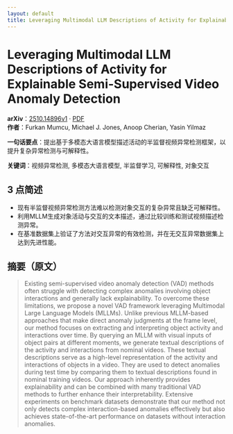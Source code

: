 ```yaml
---
layout: default
title: Leveraging Multimodal LLM Descriptions of Activity for Explainable Semi-Supervised Video Anomaly Detection
---
```


# Leveraging Multimodal LLM Descriptions of Activity for Explainable Semi-Supervised Video Anomaly Detection
**arXiv**：[2510.14896v1](https://arxiv.org/abs/2510.14896) · [PDF](https://arxiv.org/pdf/2510.14896.pdf)  
**作者**：Furkan Mumcu, Michael J. Jones, Anoop Cherian, Yasin Yilmaz  

**一句话要点**：提出基于多模态大语言模型描述活动的半监督视频异常检测框架，以提升复杂异常检测与可解释性。

**关键词**：视频异常检测, 多模态大语言模型, 半监督学习, 可解释性, 对象交互

## 3 点简述
- 现有半监督视频异常检测方法难以检测对象交互的复杂异常且缺乏可解释性。
- 利用MLLM生成对象活动与交互的文本描述，通过比较训练和测试视频描述检测异常。
- 在基准数据集上验证了方法对交互异常的有效检测，并在无交互异常数据集上达到先进性能。

## 摘要（原文）

> Existing semi-supervised video anomaly detection (VAD) methods often struggle
> with detecting complex anomalies involving object interactions and generally
> lack explainability. To overcome these limitations, we propose a novel VAD
> framework leveraging Multimodal Large Language Models (MLLMs). Unlike previous
> MLLM-based approaches that make direct anomaly judgments at the frame level,
> our method focuses on extracting and interpreting object activity and
> interactions over time. By querying an MLLM with visual inputs of object pairs
> at different moments, we generate textual descriptions of the activity and
> interactions from nominal videos. These textual descriptions serve as a
> high-level representation of the activity and interactions of objects in a
> video. They are used to detect anomalies during test time by comparing them to
> textual descriptions found in nominal training videos. Our approach inherently
> provides explainability and can be combined with many traditional VAD methods
> to further enhance their interpretability. Extensive experiments on benchmark
> datasets demonstrate that our method not only detects complex interaction-based
> anomalies effectively but also achieves state-of-the-art performance on
> datasets without interaction anomalies.

